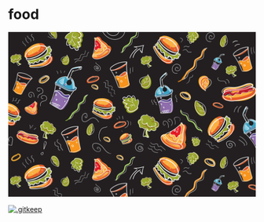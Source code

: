 # food

<a href="4492606.jpg"><img alt="4492606" src="4492606.jpg"></a>

<a href=".gitkeep"><img alt=".gitkeep" src=".gitkeep"></a>

